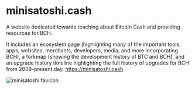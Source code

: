 # minisatoshi.cash
A website dedicated towards teaching about Bitcoin Cash and providing resources for BCH.

It includes an ecosystem page (highlighting many of the important tools, apps, websites, merchants, developers, media, and more incorporating BCH), a forkmap (showing the development history of BTC and BCH), and an upgrade history timeline highlighting the full history of upgrades for BCH from 2009-present day.
https://minisatoshi.cash

![minisatoshi favicon](https://github.com/minisat0shi/minisatoshi.cash/blob/main/favicon/favicon.svg)

